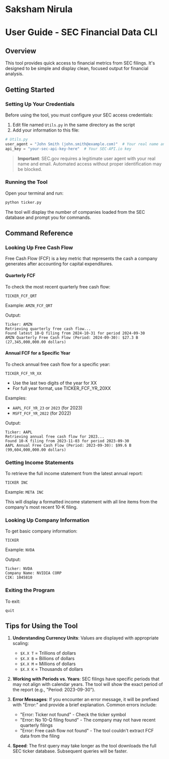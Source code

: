 # Saksham Nirula
# User Guide - SEC Financial Data CLI

## Overview

This tool provides quick access to financial metrics from SEC filings. It's designed to be simple and display clean, focused output for financial analysis.

## Getting Started

### Setting Up Your Credentials

Before using the tool, you must configure your SEC access credentials:

1. Edit file named `Utils.py` in the same directory as the script
2. Add your information to this file:

```python
# Utils.py
user_agent = "John Smith (john.smith@example.com)"  # Your real name and email
api_key = "your-sec-api-key-here"  # Your SEC-API.io key
```

> **Important**: SEC.gov requires a legitimate user agent with your real name and email. Automated access without proper identification may be blocked.

### Running the Tool

Open your terminal and run:

```bash
python ticker.py
```

The tool will display the number of companies loaded from the SEC database and prompt you for commands.

## Command Reference

### Looking Up Free Cash Flow

Free Cash Flow (FCF) is a key metric that represents the cash a company generates after accounting for capital expenditures.

#### Quarterly FCF

To check the most recent quarterly free cash flow:

```
TICKER_FCF_QRT
```

Example: `AMZN_FCF_QRT`

Output:
```
Ticker: AMZN
Retrieving quarterly free cash flow...
Found latest 10-Q filing from 2024-10-31 for period 2024-09-30
AMZN Quarterly Free Cash Flow (Period: 2024-09-30): $27.3 B (27,345,000,000.00 dollars)
```

#### Annual FCF for a Specific Year

To check annual free cash flow for a specific year:

```
TICKER_FCF_YR_XX
```

- Use the last two digits of the year for XX
- For full year format, use TICKER_FCF_YR_20XX

Examples:
- `AAPL_FCF_YR_23` or `2023` (for 2023)
- `MSFT_FCF_YR_2022` (for 2022)

Output:
```
Ticker: AAPL
Retrieving annual free cash flow for 2023...
Found 10-K filing from 2023-11-03 for period 2023-09-30
AAPL Annual Free Cash Flow (Period: 2023-09-30): $99.6 B (99,604,000,000.00 dollars)
```

### Getting Income Statements

To retrieve the full income statement from the latest annual report:

```
TICKER INC
```

Example: `META INC`

This will display a formatted income statement with all line items from the company's most recent 10-K filing.

### Looking Up Company Information

To get basic company information:

```
TICKER
```

Example: `NVDA`

Output:
```
Ticker: NVDA
Company Name: NVIDIA CORP
CIK: 1045810
```

### Exiting the Program

To exit:

```
quit
```

## Tips for Using the Tool

1. **Understanding Currency Units**: Values are displayed with appropriate scaling:
   - `$X.X T` = Trillions of dollars
   - `$X.X B` = Billions of dollars
   - `$X.X M` = Millions of dollars
   - `$X.X K` = Thousands of dollars

2. **Working with Periods vs. Years**: SEC filings have specific periods that may not align with calendar years. The tool will show the exact period of the report (e.g., "Period: 2023-09-30").

3. **Error Messages**: If you encounter an error message, it will be prefixed with "Error:" and provide a brief explanation. Common errors include:
   - "Error: Ticker not found" - Check the ticker symbol
   - "Error: No 10-Q filing found" - The company may not have recent quarterly filings
   - "Error: Free cash flow not found" - The tool couldn't extract FCF data from the filing

4. **Speed**: The first query may take longer as the tool downloads the full SEC ticker database. Subsequent queries will be faster.

